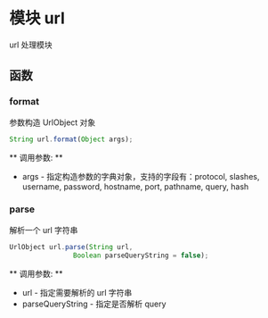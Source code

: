 # 模块 url
url 处理模块

## 函数
        
### format
参数构造 UrlObject 对象
```JavaScript
String url.format(Object args);
```

** 调用参数: **
* args - 指定构造参数的字典对象，支持的字段有：protocol, slashes, username, password, hostname, port, pathname, query, hash

### parse
解析一个 url 字符串
```JavaScript
UrlObject url.parse(String url,
                Boolean parseQueryString = false);
```

** 调用参数: **
* url - 指定需要解析的 url 字符串
* parseQueryString - 指定是否解析 query

